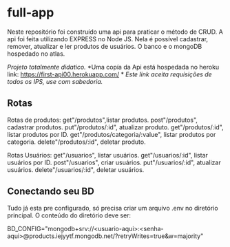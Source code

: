 # full-app
Neste repositório foi construído uma api para praticar o método de CRUD.
A api foi feita utilizando EXPRESS no Node JS. Nela é possível cadastrar, remover, atualizar e ler produtos de usuários.
O banco e o mongoDB hospedado no atlas.

*Projeto totalmente didatico.*
*Uma copía da Api está hospedada no heroku link: https://first-api00.herokuapp.com/ *
*Este link aceita requisições de todos os IPS, use com sabedoria.*

## Rotas
Rotas de produtos:
get"/produtos",listar produtos.
post"/produtos", cadastrar produtos.
put"/produtos/:id", atualizar produto.
get"/produtos/:id", listar produtos por ID.
get"/produtos/categoria/:value", listar produtos por categoria.
delete"/produtos/:id", deletar produto.

Rotas Usuários:
get"/usuarios", listar usuários.
get"/usuarios/:id", listar usuários por ID.
post"/usuarios", criar usuários.
put"/usuarios/:id", atualizar usuários.
delete"/usuarios/:id", deletar usuários.

## Conectando seu BD
Tudo já esta pre configurado, só precisa criar um arquivo .env no diretório principal.
O conteúdo do diretório deve ser:

BD_CONFIG="mongodb+srv://<usuario-aqui&gt;:<senha-aqui&gt;@products.iejyytf.mongodb.net/<nome-da-collection>?retryWrites=true&w=majority"